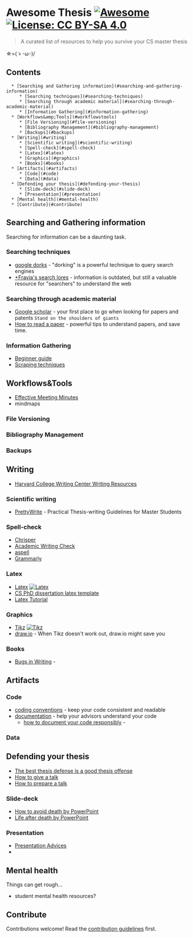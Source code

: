 # Awesome Thesis [![Awesome](https://awesome.re/badge.svg)](https://awesome.re) [![License: CC BY-SA 4.0](https://img.shields.io/badge/License-CC%20BY--SA%204.0-lightgrey.svg?style=flat)](LICENSE.md)

> A curated list of resources to help you survive your CS master thesis

☆=(ゝ･ω･)/


## Contents

<!--ts-->
      * [Searching and Gathering information](#searching-and-gathering-information)
         * [Searching techniques](#searching-techniques)
         * [Searching through academic material](#searching-through-academic-material)
         * [Information Gathering](#information-gathering)
      * [Workflows&amp;Tools](#workflowstools)
         * [File Versioning](#file-versioning)
         * [Bibliography Management](#bibliography-management)
         * [Backups](#backups)
      * [Writing](#writing)
         * [Scientific writing](#scientific-writing)
         * [Spell-check](#spell-check)
         * [Latex](#latex)
         * [Graphics](#graphics)
         * [Books](#books)
      * [Artifacts](#artifacts)
         * [Code](#code)
         * [Data](#data)
      * [Defending your thesis](#defending-your-thesis)
         * [Slide-deck](#slide-deck)
         * [Presentation](#presentation)
      * [Mental health](#mental-health)
      * [Contribute](#contribute)

<!--te-->


## Searching and Gathering information
Searching for information can be a daunting task.

### Searching techniques
- [google dorks](https://exposingtheinvisible.org/guides/google-dorking/) - "dorking" is a powerful technique to query search engines
- [+Fravia's search lores](http://search.lores.eu/indexo.htm) - information is outdated, but still a valuable resource for "searchers" to understand the web


### Searching through academic material
- [Google scholar](http://scholar.google.it) - your first place to go when looking for papers and patents ``Stand on the shoulders of giants``
- [How to read a paper](http://blizzard.cs.uwaterloo.ca/keshav/home/Papers/data/07/paper-reading.pdf) - powerful tips to understand papers, and save time.

### Information Gathering
- [Beginner guide ](https://www.analyticsvidhya.com/blog/2015/10/beginner-guide-web-scraping-beautiful-soup-python/) 
- [Scraping techniques]()

## Workflows&Tools
- [Effective Meeting Minutes](https://gaiku.io/blog/effective-meeting-minutes)
- mindmaps


### File Versioning

### Bibliography Management

### Backups

## Writing
- [Harvard College Writing Center Writing Resources](https://writingcenter.fas.harvard.edu/pages/resources)

### Scientific writing
- [PrettyWrite](https://github.com/phretor/pretty-write) - Practical Thesis-writing Guidelines for Master Students

### Spell-check
- [Chrisper](https://github.com/invernizzi/Chrisper)
- [Academic Writing Check](https://github.com/devd/Academic-Writing-Check.git)
- [aspell](http://aspell.net/)
- [Grammarly](https://www.grammarly.com/)

### Latex
- [Latex](http://latex.org/index.php) [![Latex][awesome]](https://raw.githubusercontent.com/egeerardyn/awesome-LaTeX)
- [CS PhD dissertation latex template](https://github.com/phretor/cs-phd-dissertation-latex-template)
- [Latex Tutorial](https://www.um.edu.mt/__data/assets/pdf_file/0004/171373/LaTeX_Tutorial.pdf)

### Graphics
- [Tikz](http://www.texample.net/tikz/) [![Tikz][awesome]](https://github.com/xiaohanyu/awesome-tikz)
- [draw.io](https://www.draw.io/) - When Tikz doesn't work out, draw.io might save you

### Books
- [Bugs in Writing]() - 


## Artifacts

### Code
- [coding conventions]() - keep your code consistent and readable
- [documentation]() - help your advisors understand your code
    - [how to document your code responsibly](https://medium.com/@andrewgoldis/how-to-document-source-code-responsibly-2b2f303aa525) - 

### Data


## Defending your thesis
- [The best thesis defense is a good thesis offense](https://xkcd.com/1403/)
- [How to give a talk](http://www.howtogiveatalk.com/)
- [How to prepare a talk](https://www.cs.jhu.edu/~jason/advice/how-to-give-a-talk.html)

### Slide-deck
- [How to avoid death by PowerPoint](https://www.youtube.com/watch?v=Iwpi1Lm6dFo)
- [Life after death by PowerPoint](https://www.youtube.com/watch?v=lpvgfmEU2Ck)

### Presentation
- [Presentation Advices](https://www.ifte.de/infos/dissertation/presentationAdvices.pdf)
- 

## Mental health
Things can get rough...

- student mental health resources?

## Contribute

Contributions welcome! Read the [contribution guidelines](contributing.md) first.


[awesome]:  https://cdn.rawgit.com/sindresorhus/awesome/d7305f38d29fed78fa85652e3a63e154dd8e8829/media/badge.svg
